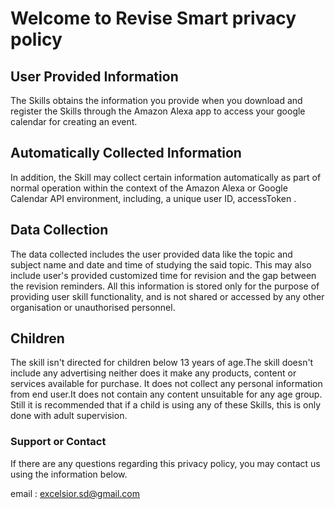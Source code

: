 # Welcome to Revise Smart privacy policy



## User Provided Information

The Skills obtains the information you provide when you download and register the Skills through the Amazon Alexa app to access your google calendar for creating an event.

## Automatically Collected Information

In addition, the Skill may collect certain information automatically as part of normal operation within the context of the Amazon Alexa or Google Calendar API environment, including, a unique user ID, accessToken .

## Data Collection

The data collected includes the user provided data like the topic and subject name and date and time of studying the said topic. This may also include user's provided customized time for revision and the gap between the revision reminders.
All this information is stored only for the purpose of providing user skill functionality, and is not shared or accessed by any other organisation or unauthorised personnel.  

## Children

The skill isn't directed for children below 13 years of age.The skill doesn't include any advertising neither does it make any products, content or services available for purchase. It does not collect any personal information from end user.It does not contain any content unsuitable for any age group. 
Still it is recommended that if a child is using any of these Skills, this is only done with adult supervision.

### Support or Contact

If there are any questions regarding this privacy policy, you may contact us using the information below.

email : excelsior.sd@gmail.com
